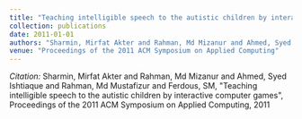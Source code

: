 ```yaml
---
title: "Teaching intelligible speech to the autistic children by interactive computer games"
collection: publications
date: 2011-01-01
authors: "Sharmin, Mirfat Akter and Rahman, Md Mizanur and Ahmed, Syed Ishtiaque and Rahman, Md Mustafizur and Ferdous, SM"
venue: "Proceedings of the 2011 ACM Symposium on Applied Computing"
---
```

*Citation:* Sharmin, Mirfat Akter and Rahman, Md Mizanur and Ahmed, Syed Ishtiaque and Rahman, Md Mustafizur and Ferdous, SM, "Teaching intelligible speech to the autistic children by interactive computer games", Proceedings of the 2011 ACM Symposium on Applied Computing, 2011
